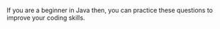 If you are a beginner in Java then, you can practice these questions to improve your coding skills.
